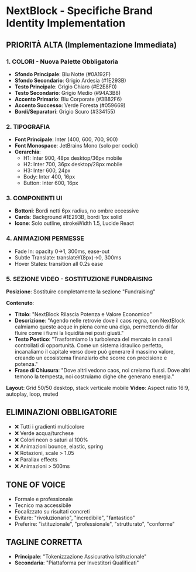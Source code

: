 # NextBlock - Specifiche Brand Identity Implementation

## PRIORITÀ ALTA (Implementazione Immediata)

### 1. COLORI - Nuova Palette Obbligatoria
- **Sfondo Principale**: Blu Notte (#0A192F)
- **Sfondo Secondario**: Grigio Ardesia (#1E293B)
- **Testo Principale**: Grigio Chiaro (#E2E8F0)
- **Testo Secondario**: Grigio Medio (#94A3B8)
- **Accento Primario**: Blu Corporate (#3B82F6)
- **Accento Successo**: Verde Foresta (#059669)
- **Bordi/Separatori**: Grigio Scuro (#334155)

### 2. TIPOGRAFIA
- **Font Principale**: Inter (400, 600, 700, 900)
- **Font Monospace**: JetBrains Mono (solo per codici)
- **Gerarchia**:
  - H1: Inter 900, 48px desktop/36px mobile
  - H2: Inter 700, 36px desktop/28px mobile
  - H3: Inter 600, 24px
  - Body: Inter 400, 16px
  - Button: Inter 600, 16px

### 3. COMPONENTI UI
- **Bottoni**: Bordi netti 6px radius, no ombre eccessive
- **Cards**: Background #1E293B, bordi 1px solid
- **Icone**: Solo outline, strokeWidth 1.5, Lucide React

### 4. ANIMAZIONI PERMESSE
- Fade In: opacity 0→1, 300ms, ease-out
- Subtle Translate: translateY(8px)→0, 300ms
- Hover States: transition all 0.2s ease

### 5. SEZIONE VIDEO - SOSTITUZIONE FUNDRAISING

**Posizione**: Sostituire completamente la sezione "Fundraising"

**Contenuto**:
- **Titolo**: "NextBlock Rilascia Potenza e Valore Economico"
- **Descrizione**: "Agendo nelle retrovie dove il caos regna, con NextBlock calmiamo queste acque in piena come una diga, permettendo di far fluire come i fiumi la liquidità nei posti giusti."
- **Testo Poetico**: "Trasformiamo la turbolenza del mercato in canali controllati di opportunità. Come un sistema idraulico perfetto, incanaliamo il capitale verso dove può generare il massimo valore, creando un ecosistema finanziario che scorre con precisione e potenza."
- **Frase di Chiusura**: "Dove altri vedono caos, noi creiamo flussi. Dove altri temono la tempesta, noi costruiamo dighe che generano energia."

**Layout**: Grid 50/50 desktop, stack verticale mobile
**Video**: Aspect ratio 16:9, autoplay, loop, muted

## ELIMINAZIONI OBBLIGATORIE
- ❌ Tutti i gradienti multicolore
- ❌ Verde acqua/turchese
- ❌ Colori neon o saturi al 100%
- ❌ Animazioni bounce, elastic, spring
- ❌ Rotazioni, scale > 1.05
- ❌ Parallax effects
- ❌ Animazioni > 500ms

## TONE OF VOICE
- Formale e professionale
- Tecnico ma accessibile
- Focalizzato su risultati concreti
- Evitare: "rivoluzionario", "incredibile", "fantastico"
- Preferire: "istituzionale", "professionale", "strutturato", "conforme"

## TAGLINE CORRETTA
- **Principale**: "Tokenizzazione Assicurativa Istituzionale"
- **Secondaria**: "Piattaforma per Investitori Qualificati"
